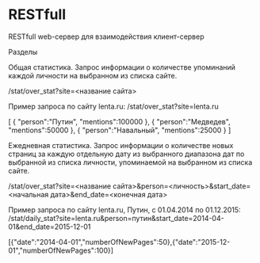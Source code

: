 # RESTfull
RESTfull web-сервер для взаимодействия клиент-сервер

Разделы

Общая статистика. Запрос информации о количестве упоминаний каждой личности на выбранном из списка сайте.

/stat/over_stat?site=<название сайта>

Пример запроса по сайту lenta.ru:
 /stat/over_stat?site=lenta.ru

[ { "person":"Путин", "mentions":100000 }, { "person":"Медведев", "mentions":50000 }, { "person":"Навальный", "mentions":25000 } ]

Ежедневная статистика. Запрос информации о количестве новых страниц за каждую отдельную дату из выбранного диапазона дат по выбранной из списка личности, упоминаемой на выбранном из списка сайте.

/stat/over_stat?site=<название сайта>&person=<личность>&start_date=<начальная дата>&end_date=<конечная дата>

Пример запроса по сайту lenta.ru, Путин, с 01.04.2014 по 01.12.2015:
 /stat/daily_stat?site=lenta.ru&person=путин&start_date=2014-04-01&end_date=2015-12-01

[{"date":"2014-04-01","numberOfNewPages":50},{"date":"2015-12-01","numberOfNewPages":100}]